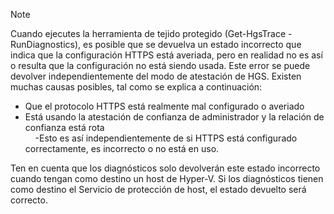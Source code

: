 > [!Note] 
> Cuando ejecutes la herramienta de tejido protegido (Get-HgsTrace - RunDiagnostics), es posible que se devuelva un estado incorrecto que indica que la configuración HTTPS está averiada, pero en realidad no es así o resulta que la configuración no está siendo usada. Este error se puede devolver independientemente del modo de atestación de HGS. Existen muchas causas posibles, tal como se explica a continuación:
>
> - Que el protocolo HTTPS está realmente mal configurado o averiado<br>
> - Está usando la atestación de confianza de administrador y la relación de confianza está rota<br>
> &nbsp;&nbsp;&nbsp;&nbsp;-Esto es así independientemente de si HTTPS está configurado correctamente, es incorrecto o no está en uso.<br>
>
> Ten en cuenta que los diagnósticos solo devolverán este estado incorrecto cuando tengan como destino un host de Hyper-V. Si los diagnósticos tienen como destino el Servicio de protección de host, el estado devuelto será correcto.

<!-- Appears in guarded-fabric-setting-up-the-host-guardian-service-hgs.md and guarded-fabric-troubleshoot-diagnostics.md
-->
